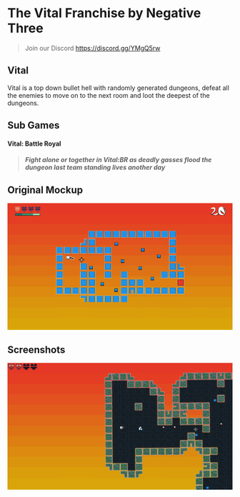 # The Vital Franchise by Negative Three
> Join our Discord https://discord.gg/YMgQ5rw

## Vital
Vital is a top down bullet hell with randomly generated dungeons, defeat all the enemies to move on to the next room and loot the deepest of the dungeons.

## Sub Games

#### Vital: Battle Royal
> ##### Fight alone or together in Vital:BR as deadly gasses flood the dungeon last team standing lives another day

## Original Mockup
![Alt text](/res/art/mockup.png?raw=true "")

## Screenshots
![Alt text](/res/art/screenshots/screenshot0_10-15-17.png?raw=true "")

